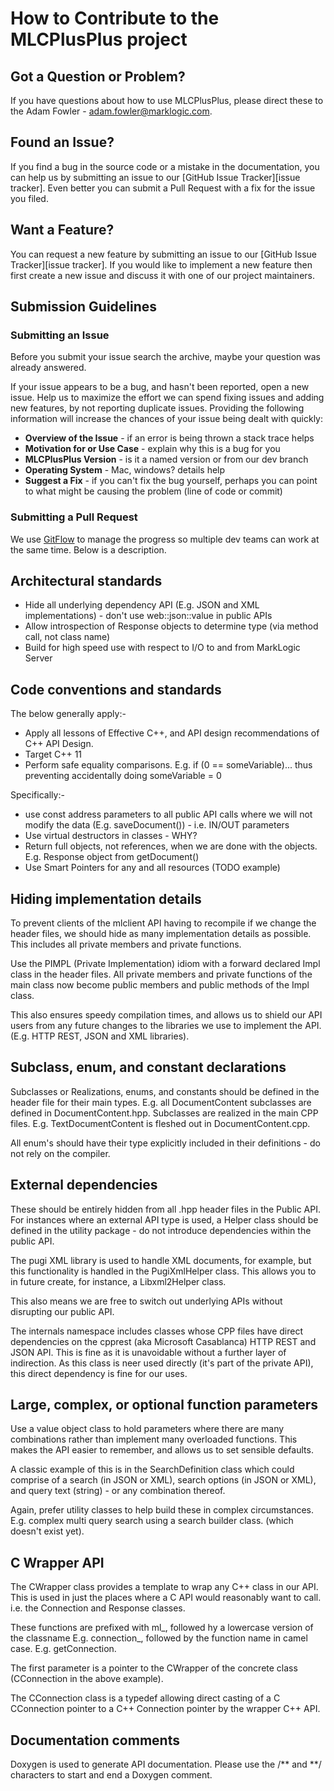 # How to Contribute to the MLCPlusPlus project

## <a name="question"></a> Got a Question or Problem?

If you have questions about how to use MLCPlusPlus, please direct these to the
Adam Fowler - adam.fowler@marklogic.com.

## <a name="issue"></a> Found an Issue?
If you find a bug in the source code or a mistake in the documentation, you can help us by
submitting an issue to our [GitHub Issue Tracker][issue tracker]. Even better you can submit a Pull Request
with a fix for the issue you filed.

## <a name="feature"></a> Want a Feature?
You can request a new feature by submitting an issue to our [GitHub Issue Tracker][issue tracker].  If you
would like to implement a new feature then first create a new issue and discuss it with one of our
project maintainers.

## <a name="submit"></a> Submission Guidelines

### Submitting an Issue
Before you submit your issue search the archive, maybe your question was already answered.

If your issue appears to be a bug, and hasn't been reported, open a new issue.
Help us to maximize the effort we can spend fixing issues and adding new
features, by not reporting duplicate issues.  Providing the following information will increase the
chances of your issue being dealt with quickly:

* **Overview of the Issue** - if an error is being thrown a stack trace helps
* **Motivation for or Use Case** - explain why this is a bug for you
* **MLCPlusPlus Version** - is it a named version or from our dev branch
* **Operating System** - Mac, windows? details help
* **Suggest a Fix** - if you can't fix the bug yourself, perhaps you can point to what might be
  causing the problem (line of code or commit)

### Submitting a Pull Request

We use [GitFlow](https://www.atlassian.com/git/tutorials/comparing-workflows/gitflow-workflow) to manage the
progress so multiple dev teams can work at the same time. Below is a description.

## Architectural standards

- Hide all underlying dependency API (E.g. JSON and XML implementations) - don't use web::json::value in public APIs
- Allow introspection of Response objects to determine type (via method call, not class name)
- Build for high speed use with respect to I/O to and from MarkLogic Server

## Code conventions and standards

The below generally apply:-

- Apply all lessons of Effective C++, and API design recommendations of C++ API Design.
- Target C++ 11
- Perform safe equality comparisons. E.g. if (0 == someVariable)... thus preventing accidentally doing someVariable = 0

Specifically:-
- use const address parameters to all public API calls where we will not modify the data (E.g. saveDocument()) - i.e. IN/OUT parameters
- Use virtual destructors in classes - WHY?
- Return full objects, not references, when we are done with the objects. E.g. Response object from getDocument()
- Use Smart Pointers for any and all resources (TODO example)

## Hiding implementation details

To prevent clients of the mlclient API having to recompile if we change the header files, we should hide as many
implementation details as possible. This includes all private members and private functions.

Use the PIMPL (Private Implementation) idiom with a forward declared Impl class in the header files. All private members
and private functions of the main class now become public members and public methods of the Impl class.

This also ensures speedy compilation times, and allows us to shield our API users from any future changes to the
libraries we use to implement the API. (E.g. HTTP REST, JSON and XML libraries).

## Subclass, enum, and constant declarations

Subclasses or Realizations, enums, and constants should be defined in the header file for their main types. E.g.
all DocumentContent subclasses are defined in DocumentContent.hpp. Subclasses are realized in the main CPP files.
E.g. TextDocumentContent is fleshed out in DocumentContent.cpp.

All enum's should have their type explicitly included in their definitions - do not rely on the compiler.

## External dependencies

These should be entirely hidden from all .hpp header files in the Public API. For instances where an external API
type is used, a Helper class should be defined in the utility package - do not introduce dependencies within the public API.

The pugi XML library is used to handle XML documents, for example, but this functionality is handled in the PugiXmlHelper
class. This allows you to in future create, for instance, a Libxml2Helper class.

This also means we are free to switch out underlying APIs without disrupting our public API.

The internals namespace includes classes whose CPP files have direct dependencies on the cpprest (aka Microsoft Casablanca)
HTTP REST and JSON API. This is fine as it is unavoidable without a further layer of indirection. As this class is
neer used directly (it's part of the private API), this direct dependency is fine for our uses.

## Large, complex, or optional function parameters

Use a value object class to hold parameters where there are many combinations rather than implement many overloaded
functions. This makes the API easier to remember, and allows us to set sensible defaults.

A classic example of this is in the SearchDefinition class which could comprise of a search (in JSON or XML),
search options (in JSON or XML), and query text (string) - or any combination thereof.

Again, prefer utility classes to help build these in complex circumstances. E.g. complex multi query search using a
search builder class. (which doesn't exist yet).

## C Wrapper API

The CWrapper class provides a template to wrap any C++ class in our API. This is used in just the places where a C API
would reasonably want to call. i.e. the Connection and Response classes.

These functions are prefixed with ml_, followed hy a lowercase version of the classname E.g. connection_, followed
by the function name in camel case. E.g. getConnection.

The first parameter is a pointer to the CWrapper of the concrete class (CConnection in the above example).

The CConnection class is a typedef allowing direct casting of a C CConnection pointer to a C++ Connection pointer by
the wrapper C++ API.

## Documentation comments

Doxygen is used to generate API documentation. Please use the /** and \*\*/ characters to start and end a Doxygen
comment.
